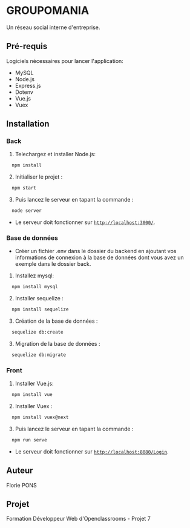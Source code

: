# GROUPOMANIA

Un réseau social interne d'entreprise.
  
## Pré-requis

Logiciels nécessaires pour lancer l'application:

- MySQL
- Node.js
- Express.js
- Dotenv
- Vue.js
- Vuex
 
  
## Installation
### Back

1. Telechargez et installer Node.js:
```bash
  npm install
``` 
2. Initialiser le projet : 
```bash
  npm start
``` 
3. Puis lancez le serveur en tapant la commande : 
```bash
  node server
``` 
- Le serveur doit fonctionner sur [`http://localhost:3000/`](http://localhost:3000/).


### Base de données
- Créer un fichier .env dans le dossier du backend en ajoutant vos informations de connexion à la base de données dont vous avez un exemple dans le dossier back.

1. Installez mysql:
```bash
  npm install mysql
``` 
2. Installer sequelize : 
```bash
  npm install sequelize
``` 
3. Création de la base de données : 
```bash
  sequelize db:create
``` 
3. Migration de la base de données : 
```bash
  sequelize db:migrate
``` 

### Front

1. Installer Vue.js:
```bash
  npm install vue
``` 
2. Installer Vuex : 
```bash
  npm install vuex@next
``` 
3. Puis lancez le serveur en tapant la commande : 
```bash
  npm run serve
``` 
- Le serveur doit fonctionner sur [`http://localhost:8080/Login`](http://localhost:8080/Login).

## Auteur

Florie PONS

## Projet

Formation Développeur Web d'Openclassrooms - Projet 7
